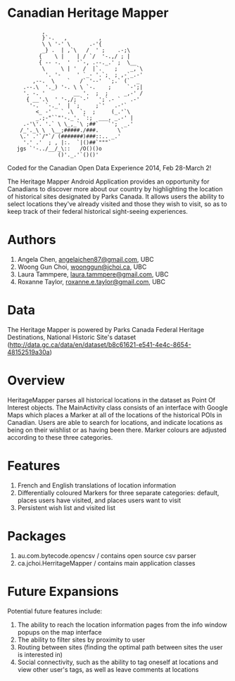 Canadian Heritage Mapper
==============

               ,
               }`-.   ,          ,
               \ \ '-' \      .-'{
               _} .  | ,`\   /  ' ;    .-;\
              {    \ |    | / `/  '-.,/ ; |
              { -- -.  '  '`-, .--._.' ;  \__
               \     \ | '  /  |`.    ;    _,`\
                '. '-     ' `_- '.`;  ; ,-`_.-'
            ,--.  \    `   /` '--'  `;.` (`  _
         .--.\  '._) '-. \ \ `-.    ;     `-';|
         '. -. '         __ '.  ;  ;     _,-' /
          { __'.\  ' '-,/; `-'   ';`.- `   .-'
           '-.  `-._'  | `;     ;`'   .-'`
             <_ -'   ` .\  `;  ;     (_.'`\
             _.;-"``"'-._'. `:;  ___, _.-' |
         .-'\'. '.` \ \_,_`\ ;##`   `';  _.'
        /_'._\ \  \__;#####./###.      \`
        \.' .'`/"`/ (#######)###::.. _.'
         '.' .'  ; , |:.  `|()##`"""` 
       jgs `'-../__/_\::   /O()()o
                    ()'._.'`()()'
                    

Coded for the Canadian Open Data Experience 2014, Feb 28-March 2!

The Heritage Mapper Android Application provides an opportunity for Canadians to discover more about our country by highlighting the location of historical sites designated by Parks Canada. It allows users the ability to select locations they've already visited and those they wish to visit, so as to keep track of their federal historical sight-seeing experiences. 



Authors
==============
1. Angela Chen, angelaichen87@gmail.com, UBC
2. Woong Gun Choi, woonggun@jchoi.ca, UBC
3. Laura Tammpere, laura.tammpere@gmail.com, UBC
4. Roxanne Taylor, roxanne.e.taylor@gmail.com, UBC
  

Data
==============
The Heritage Mapper is powered by Parks Canada Federal Heritage Destinations, National Historic Site's dataset (http://data.gc.ca/data/en/dataset/b8c61621-e541-4e4c-8654-48152519a30a)

Overview
==============

HeritageMapper parses all historical locations in the dataset as Point Of Interest objects. The MainActivity class consists of an interface with Google Maps which places a Marker at all of the locations of the historical POIs in Canadian. Users are able to search for locations, and indicate locations as being on their wishlist or as having been there. Marker colours are adjusted according to these three categories.

Features
==============
1. French and English translations of location information
2. Differentially coloured Markers for three separate categories: default, places users have visited, and places users want to visit
3. Persistent wish list and visited list

Packages
==============
1. au.com.bytecode.opencsv / contains open source csv parser
2. ca.jchoi.HerritageMapper / contains main application classes

Future Expansions
==============

Potential future features include:
1. The ability to reach the location information pages from the info window popups on the map interface
2. The ability to filter sites by proximity to user
3. Routing between sites (finding the optimal path between sites the user is interested in)
4. Social connectivity, such as the ability to tag oneself at locations and view other user's tags, as well as leave comments at locations
